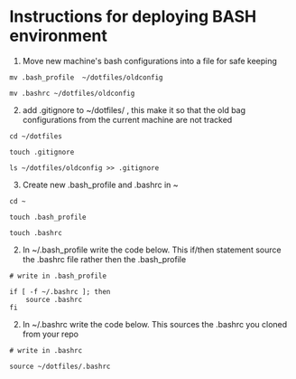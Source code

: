 # Instructions for deploying BASH environment

1. Move new machine's bash configurations into a file for safe keeping

```
mv .bash_profile  ~/dotfiles/oldconfig

mv .bashrc ~/dotfiles/oldconfig
```

2. add .gitignore to ~/dotfiles/ , this make it so that the old bag configurations from the current machine are not tracked

```
cd ~/dotfiles

touch .gitignore

ls ~/dotfiles/oldconfig >> .gitignore
```

3. Create new .bash_profile and .bashrc in ~ 

```
cd ~

touch .bash_profile

touch .bashrc
```

2. In ~/.bash_profile write the code below. This if/then statement source the .bashrc file rather then the .bash_profile 

```
# write in .bash_profile

if [ -f ~/.bashrc ]; then
	source .bashrc
fi
```

2. In  ~/.bashrc write the code below. This sources the .bashrc you cloned from your repo

```
# write in .bashrc

source ~/dotfiles/.bashrc
```


